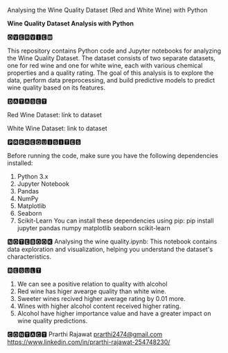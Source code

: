 Analysing the Wine Quality Dataset (Red and White Wine) with Python

**Wine Quality Dataset Analysis with Python**

🅾🆅🅴🆁🆅🅸🅴🆆

This repository contains Python code and Jupyter notebooks for analyzing the Wine Quality Dataset. The dataset consists of two separate datasets, one for red wine and one for white wine, each with various chemical properties and a quality rating. The goal of this analysis is to explore the data, perform data preprocessing, and build predictive models to predict wine quality based on its features.

🅳🅰🆃🅰🆂🅴🆃

Red Wine Dataset: link to dataset

White Wine Dataset: link to dataset

🅿🆁🅴🆁🅴🆀🆄🅸🆂🅸🆃🅴🆂

Before running the code, make sure you have the following dependencies installed:

1. Python 3.x
2. Jupyter Notebook
3. Pandas
4. NumPy
5. Matplotlib
6. Seaborn
7. Scikit-Learn
You can install these dependencies using pip:
pip install jupyter pandas numpy matplotlib seaborn scikit-learn

🅽🅾🆃🅴🅱🅾🅾🅺
Analysing the wine quality.ipynb: This notebook contains data exploration and visualization, helping you understand the dataset's characteristics.

🆁🅴🆂🆄🅻🆃
1. We can see a positive relation to quality with alcohol
2. Red wine has higer avearge quality than white wine.
3. Sweeter wines recived higher average rating by 0.01 more.
4. Wines with higher alcohol content received higher rating.
5. Alcohol have higher importance value and have a greater impact on wine quality predictions.

🅲🅾🅽🆃🅰🅲🆃
Prarthi Rajawat
prarthi2474@gmail.com
https://www.linkedin.com/in/prarthi-rajawat-254748230/
